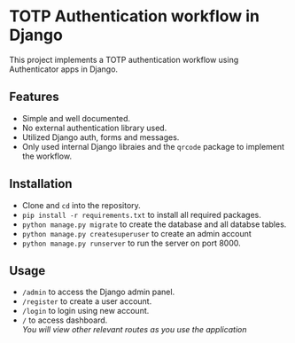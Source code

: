 # TOTP Authentication workflow in Django
 This project implements a TOTP authentication workflow using Authenticator apps in Django. 
 ## Features
 - Simple and well documented.
 - No external authentication library used.
 - Utilized Django auth, forms and messages.
 - Only used internal Django libraies and the `qrcode` package to implement the workflow.

 ## Installation
 - Clone and `cd` into the repository.
 - `pip install -r requirements.txt` to install all required packages.
 - `python manage.py migrate` to create the database and all databse tables.
 - `python manage.py createsuperuser` to create an admin account
 - `python manage.py runserver` to run the server on port 8000.

 ## Usage
 - `/admin` to access the Django admin panel.
 - `/register` to create a user account.
 - `/login` to login using new account.
 - `/` to access dashboard.\
*You will view other relevant routes as you use the application*

